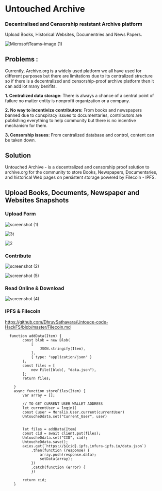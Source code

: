 # Untouched Archive

### Decentralised and Censorship resistant Archive platform
Upload Books, Historical Websites, Documentries and News Papers.

![MicrosoftTeams-image (1)](https://user-images.githubusercontent.com/96543964/180704870-82123ffc-5063-439e-8f61-a825958358a7.png)

## Problems :
Currently, Archive.org is a widely used platform we all have used for different purposes but there are limitations due to its centralized structure so if there is a decentralized and censorship-proof archive platform then it can add lot many benifits. 

**1. Centralized data storage:** There is always a chance of a central point of failure no matter entity is nonprofit organization or a company.

**2. No way to incentivize contributors:** From books and newspapers banned due to conspiracy issues to documentaries, contributors are publishing everything to help community but there is no incentive mechanism for them.

**3. Censorship issues:**  From centralized database and control, content can be taken down.

## Solution 

Untouched Archive - is a decentralized and censorship proof solution to archive.org for the community to store Books, Newspapers, Documentaries, and historical Web pages on persistent storage powered by Filecoin - IPFS.

## Upload Books, Documents, Newspaper and Websites Snapshots

### Upload Form

![screenshot (1)](https://user-images.githubusercontent.com/96543964/180705593-1c0c8f67-33b6-4a3d-a30e-8297203e7b0d.png)


![3t](https://user-images.githubusercontent.com/96543964/180705713-06a83740-faf6-4e4e-942d-ee60f70176ab.png)


![2](https://user-images.githubusercontent.com/96543964/180705945-aa7786d2-e3a2-4f5a-b538-6e7ae89b4272.png)

### Contribute

![screenshot (2)](https://user-images.githubusercontent.com/96543964/180706201-fb998c52-6d0a-462e-afab-1c02eacc11cd.png)

![screenshot (5)](https://user-images.githubusercontent.com/96543964/180707323-ea5f6c3e-f9c8-4b85-82ce-3f6dcabcc919.png)

### Read Online & Download

![screenshot (4)](https://user-images.githubusercontent.com/96543964/180706933-12fefc5e-3d04-4fc5-80f6-3b2bef7e383d.png)

### IPFS & Filecoin

https://github.com/DhruvSathavara/Untouce-code-HackFS/blob/master/Filecoin.md

```
  function addData(Item) {
        const blob = new Blob(
            [
                JSON.stringify(Item),
            ],
            { type: "application/json" }
        );
        const files = [
            new File([blob], "data.json"),
        ];
        return files;

    }
    async function storeFiles(Item) {
        var array = [];

        // TO GET CURRENT USER WALLET ADDRESS
        let currentUser = login()
        const Cuser = Moralis.User.current(currentUser)
        UntoucheDdata.set("Current_User", user)


        let files = addData(Item)
        const cid = await client.put(files);
        UntoucheDdata.set("CID", cid);
        UntoucheDdata.save();
        axios.get(`https://${cid}.ipfs.infura-ipfs.io/data.json`)
            .then(function (response) {
                array.push(response.data);
                setData(array);
            })
            .catch(function (error) {
            })

        return cid;
    }

```




